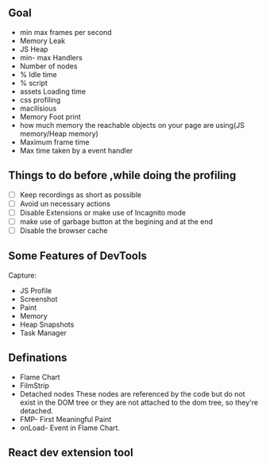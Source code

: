 ## Goal
 - min max frames per second
 - Memory Leak
 - JS Heap
 - min- max Handlers
 - Number of nodes
 - % Idle time
 - % script
 - assets Loading time
 - css profiling
 - macilisious 
 - Memory Foot print
 - how much memory the reachable objects on your page are using(JS memory/Heap memory)
 - Maximum frame time
 - Max time taken by a event handler

## Things to do before ,while doing the profiling
- [ ] Keep recordings as short as possible
- [ ] Avoid un necessary actions
- [ ] Disable Extensions or make use of Incagnito mode
- [ ] make use of garbage button at the begining and at the end
- [ ] Disable the browser cache

## Some Features of DevTools
Capture:
 - JS Profile
 - Screenshot
 - Paint
 - Memory
 - Heap Snapshots
 - Task Manager

## Definations
 - Flame Chart
 - FilmStrip
 - Detached nodes
    These nodes are referenced by the code but do not exist in the DOM tree or they are not attached to the dom tree, so they're detached.
 - FMP- First Meaningful Paint
 - onLoad- Event in Flame Chart.

## React dev extension tool
 
